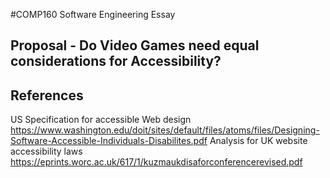 #COMP160 Software Engineering Essay

## Proposal - Do Video Games need equal considerations for Accessibility?



## References
US Specification for accessible Web design  https://www.washington.edu/doit/sites/default/files/atoms/files/Designing-Software-Accessible-Individuals-Disabilites.pdf
Analysis for UK website accessibility laws https://eprints.worc.ac.uk/617/1/kuzmaukdisaforconferencerevised.pdf
